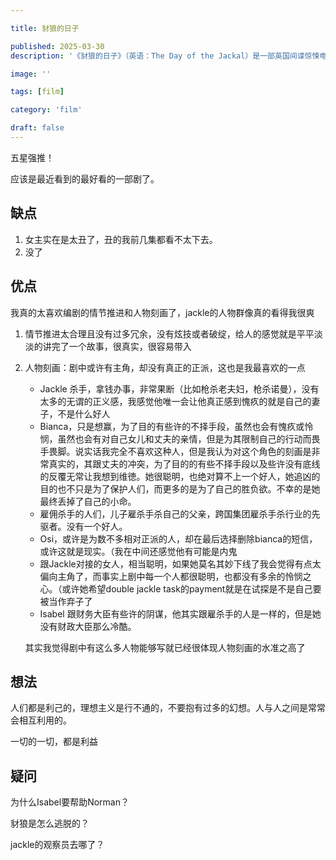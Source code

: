 ```yaml
---

title: 豺狼的日子

published: 2025-03-30
description: '《豺狼的日子》（英语：The Day of the Jackal）是一部英国间谍惊悚电视系列剧，改编自弗雷德里克·福赛思的1971年小说。剧集由罗南·班尼特担任主创，克里斯托弗·霍尔监制，埃迪·雷德梅尼及拉什纳·林奇主演。剧集第一季2024年11月于天空大西洋台开播，美国于孔雀串流播出。同月，该剧获第二季续订。'

image: ''

tags: [film]

category: 'film'

draft: false 
---
```


五星强推！

应该是最近看到的最好看的一部剧了。

## 缺点

1. 女主实在是太丑了，丑的我前几集都看不太下去。
1. 没了

## 优点

我真的太喜欢编剧的情节推进和人物刻画了，jackle的人物群像真的看得我很爽

1. 情节推进太合理且没有过多冗余，没有炫技或者破绽，给人的感觉就是平平淡淡的讲完了一个故事，很真实，很容易带入

2. 人物刻画：剧中或许有主角，却没有真正的正派，这也是我最喜欢的一点

   + Jackle 杀手，拿钱办事，非常果断（比如枪杀老夫妇，枪杀诺曼），没有太多的无谓的正义感，我感觉他唯一会让他真正感到愧疚的就是自己的妻子，不是什么好人
   + Bianca，只是想赢，为了目的有些许的不择手段，虽然也会有愧疚或怜悯，虽然也会有对自己女儿和丈夫的亲情，但是为其限制自己的行动而畏手畏脚。说实话我完全不喜欢这种人，但是我认为对这个角色的刻画是非常真实的，其跟丈夫的冲突，为了目的的有些不择手段以及些许没有底线的反覆无常让我想到维徳。她很聪明，也绝对算不上一个好人，她追凶的目的也不只是为了保护人们，而更多的是为了自己的胜负欲。不幸的是她最终丢掉了自己的小命。
   + 雇佣杀手的人们，儿子雇杀手杀自己的父亲，跨国集团雇杀手杀行业的先驱者。没有一个好人。
   + Osi，或许是为数不多相对正派的人，却在最后选择删除bianca的短信，或许这就是现实。（我在中间还感觉他有可能是内鬼
   + 跟Jackle对接的女人，相当聪明，如果她莫名其妙下线了我会觉得有点太偏向主角了，而事实上剧中每一个人都很聪明，也都没有多余的怜悯之心。（或许她希望double jackle task的payment就是在试探是不是自己要被当作弃子了
   + Isabel 跟财务大臣有些许的阴谋，他其实跟雇杀手的人是一样的，但是她没有财政大臣那么冷酷。

   其实我觉得剧中有这么多人物能够写就已经很体现人物刻画的水准之高了

## 想法

人们都是利己的，理想主义是行不通的，不要抱有过多的幻想。人与人之间是常常会相互利用的。

一切的一切，都是利益

## 疑问

为什么Isabel要帮助Norman？

豺狼是怎么逃脱的？

jackle的观察员去哪了？

